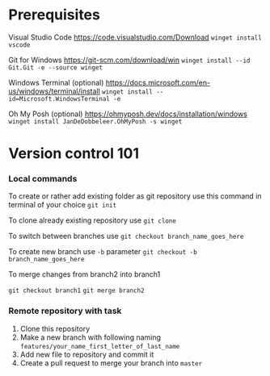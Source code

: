 # Prerequisites
Visual Studio Code https://code.visualstudio.com/Download
`winget install vscode`

Git for Windows https://git-scm.com/download/win 
`winget install --id Git.Git -e --source winget`

Windows Terminal (optional) https://docs.microsoft.com/en-us/windows/terminal/install
`winget install --id=Microsoft.WindowsTerminal -e`

Oh My Posh (optional) https://ohmyposh.dev/docs/installation/windows
`winget install JanDeDobbeleer.OhMyPosh -s winget`

# Version control 101

### Local commands
To create or rather add existing folder as git repository use this command in terminal of your choice
`git init`

To clone already existing repository use
`git clone`

To switch between branches use
`git checkout branch_name_goes_here`

To create new branch use `-b` parameter
`git checkout -b branch_name_goes_here`

To merge changes from branch2 into branch1

`git checkout branch1`
`git merge branch2`

### Remote repository with task

1. Clone this repository
2. Make a new branch with following naming `features/your_name_first_letter_of_last_name`
3. Add new file to repository and commit it
4. Create a pull request to merge your branch into `master`